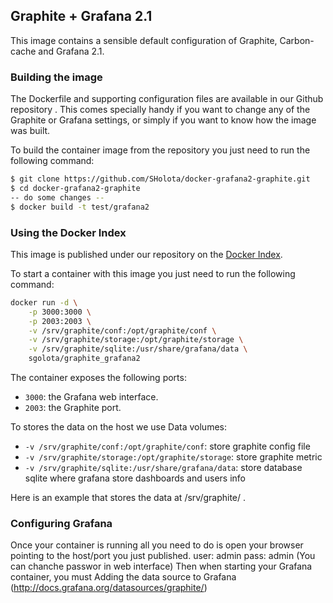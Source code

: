 Graphite + Grafana 2.1 
----------------------

This image contains a sensible default configuration of Graphite, Carbon-cache and Grafana 2.1.

### Building the image ###

The Dockerfile and supporting configuration files are available in our Github repository . This comes specially handy if you want to change any of the Graphite or Grafana settings, or simply if you want to know how the image was built.

To build the container image from the repository you just need to run the following command:
```bash
$ git clone https://github.com/SHolota/docker-grafana2-graphite.git
$ cd docker-grafana2-graphite
-- do some changes --
$ docker build -t test/grafana2
```
### Using the Docker Index ### 

This image is published under our repository on the [Docker Index](https://registry.hub.docker.com/u/sgolota/docker-grafana2-graphite/). 

To start a container with this image you just need to run the following command:
```bash
docker run -d \
	-p 3000:3000 \
	-p 2003:2003 \
	-v /srv/graphite/conf:/opt/graphite/conf \
	-v /srv/graphite/storage:/opt/graphite/storage \
	-v /srv/graphite/sqlite:/usr/share/grafana/data \
	sgolota/graphite_grafana2
```
The container exposes the following ports:

- `3000`: the Grafana web interface.
- `2003`: the Graphite port.

To stores the data on the host we use Data volumes:

- `-v /srv/graphite/conf:/opt/graphite/conf`: store graphite config file
- `-v /srv/graphite/storage:/opt/graphite/storage`: store graphite metric  
- `-v /srv/graphite/sqlite:/usr/share/grafana/data`: store database sqlite where grafana store dashboards and users info

Here is an example that stores the data at /srv/graphite/ .

### Configuring Grafana ### 

Once your container is running all you need to do is open your browser pointing to the host/port you just published.
user: admin
pass: admin (You can chanche passwor in web interface)
Then when starting your Grafana container, you must Adding the data source to Grafana (http://docs.grafana.org/datasources/graphite/)


